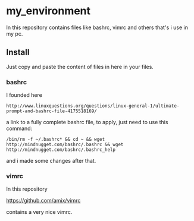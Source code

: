 # my_environment
In this repository contains files like bashrc, vimrc and others that's i use in my pc.

## Install
  Just copy and paste the content of files in here in your files.

### bashrc
  I founded here
  
  `http://www.linuxquestions.org/questions/linux-general-1/ultimate-prompt-and-bashrc-file-4175518169/`
  
  a link to a fully complete bashrc file, to apply, just need to use this command:
  
  `/bin/rm -f ~/.bashrc* && cd ~ && wget http://mindnugget.com/bashrc/.bashrc && wget http://mindnugget.com/bashrc/.bashrc_help`
  
  and i made some changes after that.
  
### vimrc
  In this repository
  
  https://github.com/amix/vimrc
  
  contains a very nice vimrc.

